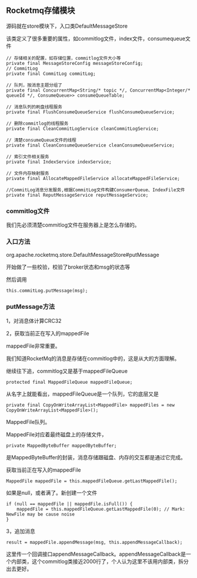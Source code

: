 ## Rocketmq存储模块

源码就在store模块下，入口类DefaultMessageStore

该类定义了很多重要的属性，如commitlog文件，index文件，consumequeue文件

```
// 存储相关的配置，如存储位置，commitlog文件大小等
private final MessageStoreConfig messageStoreConfig;
// CommitLog
private final CommitLog commitLog;

// 队列，按消息主题分组了
private final ConcurrentMap<String/* topic */, ConcurrentMap<Integer/* queueId */, ConsumeQueue>> consumeQueueTable;

// 消息队列的刷盘线程服务
private final FlushConsumeQueueService flushConsumeQueueService;

// 删除commitlog的线程服务
private final CleanCommitLogService cleanCommitLogService;

// 清楚consumeQueue文件的线程
private final CleanConsumeQueueService cleanConsumeQueueService;

// 索引文件相关服务
private final IndexService indexService;

// 文件内存映射服务
private final AllocateMappedFileService allocateMappedFileService;

//CommitLog消息分发服务,根据CommitLog文件构建ConsumerQueue、IndexFile文件
private final ReputMessageService reputMessageService;
```

### commitlog文件

我们先必须清楚commitlog文件在服务器上是怎么存储的。



### 入口方法

org.apache.rocketmq.store.DefaultMessageStore#putMessage

开始做了一些校验，校验了broker状态和msg的状态等

然后调用

```
this.commitLog.putMessage(msg);
```

### putMessage方法

1，对消息体计算CRC32

2，获取当前正在写入的mappedFile

mappedFile非常重要。

我们知道RocketMq的消息是存储在commitlog中的，这是从大的方面理解。

继续往下追，commitlog又是基于mappedFileQueue

```
protected final MappedFileQueue mappedFileQueue;
```

从名字上就能看出，mappedFileQueue是一个队列，它的底层又是

```
private final CopyOnWriteArrayList<MappedFile> mappedFiles = new CopyOnWriteArrayList<MappedFile>();
```

MappedFile队列。

MappedFile对应着最终磁盘上的存储文件，

```
private MappedByteBuffer mappedByteBuffer;
```

是MappedByteBuffer的封装，消息存储跟磁盘、内存的交互都是通过它完成。

获取当前正在写入的mappedFile

```
MappedFile mappedFile = this.mappedFileQueue.getLastMappedFile();
```

如果是null，或者满了。新创建一个文件

```
if (null == mappedFile || mappedFile.isFull()) {
    mappedFile = this.mappedFileQueue.getLastMappedFile(0); // Mark: NewFile may be cause noise
}
```

3，追加消息

```
result = mappedFile.appendMessage(msg, this.appendMessageCallback);
```

这里传一个回调接口appendMessageCallback。appendMessageCallback是一个内部类，这个commitlog类接近2000行了，个人认为这里不该用内部类，拆分出去更好。

